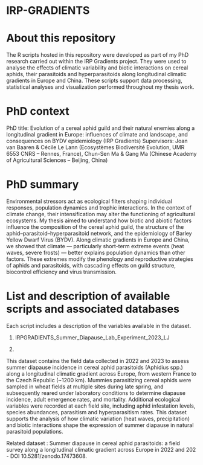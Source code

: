 # IRP-GRADIENTS

# About this repository
The R scripts hosted in this repository were developed as part of my PhD research carried out within the IRP Gradients project. They were used to analyse the effects of climatic variability and biotic interactions on cereal aphids, their parasitoids and hyperparasitoids along longitudinal climatic gradients in Europe and China. These scripts support data processing, statistical analyses and visualization performed throughout my thesis work.

# PhD context
PhD title: Evolution of a cereal aphid guild and their natural enemies along a longitudinal gradient in Europe: influences of climate and landscape, and consequences on BYDV epidemiology (IRP Gradients)
Supervisors: Joan van Baaren & Cécile Le Lann (Ecosystèmes Biodiversité Evolution, UMR 6553 CNRS – Rennes, France), Chun-Sen Ma & Gang Ma (Chinese Academy of Agricultural Sciences – Beijing, China)

# PhD summary
Environmental stressors act as ecological filters shaping individual responses, population dynamics and trophic interactions. In the context of climate change, their intensification may alter the functioning of agricultural ecosystems. My thesis aimed to understand how biotic and abiotic factors influence the composition of the cereal aphid guild, the structure of the aphid–parasitoid–hyperparasitoid network, and the epidemiology of Barley Yellow Dwarf Virus (BYDV). Along climatic gradients in Europe and China, we showed that climate — particularly short-term extreme events (heat waves, severe frosts) — better explains population dynamics than other factors. These extremes modify the phenology and reproductive strategies of aphids and parasitoids, with cascading effects on guild structure, biocontrol efficiency and virus transmission.

# List and description of available scripts and associated databases 
Each script includes a description of the variables available in the dataset. 

1) IRPGRADIENTS_Summer_Diapause_Lab_Experiment_2023_LJ


2) 
This dataset contains the field data collected in 2022 and 2023 to assess summer diapause incidence in cereal aphid parasitoids (Aphidius spp.) along a longitudinal climatic gradient across Europe, from western France to the Czech Republic (~1200 km). Mummies parasitizing cereal aphids were sampled in wheat fields at multiple sites during late spring, and subsequently reared under laboratory conditions to determine diapause incidence, adult emergence rates, and mortality. Additional ecological variables were recorded at each field site, including aphid infestation levels, species abundances, parasitism and hyperparasitism rates. This dataset supports the analysis of how climatic variation (heat waves, precipitation) and biotic interactions shape the expression of summer diapause in natural parasitoid populations.

Related dataset : Summer diapause in cereal aphid parasitoids: a field survey along a longitudinal climatic gradient across Europe in 2022 and 202 -  DOI 10.5281/zenodo.17473608.
